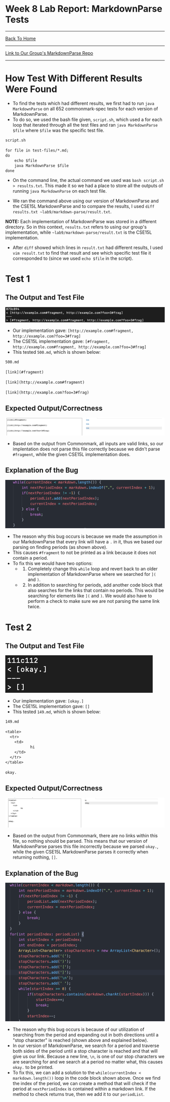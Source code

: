 # Week 8 Lab Report: MarkdownParse Tests
---
[Back To Home](https://ryan-truong.github.io/cse15l-lab-reports/)

---

[Link to Our Group's MarkdownParse Repo](https://github.com/ryan-truong/markdown-parse-new)

---

# How Test With Different Results Were Found
* To find the tests which had different results, we first had to run `java MarkdownParse` on all 652 commonmark-spec tests for each version of MarkdownParse. 
* To do so, we used the bash file given, `script.sh`, which used a for each loop that iterated through all the test files and ran `java MarkdownParse $file` where `$file` was the specific test file. 

```
script.sh

for file in test-files/*.md;
do
    echo $file
    java MarkdownParse $file
done
```

* On the command line, the actual command we used was `bash script.sh > results.txt`. This made it so we had a place to store all the outputs of running `java MarkdownParse` on each test file.

* We ran the command above using our version of MarkdownParse and the CSE15L MarkdownParse and to compare the results, I used `diff results.txt ~lab9/markdown-parse/result.txt`.

**NOTE:** Each implementation of MarkdownParse was stored in a different directory. So in this context, `results.txt` refers to using our group's implementation, while `~lab9/markdown-parse/result.txt` is the CSE15L implementation.

* After `diff` showed which lines in `result.txt` had different results, I used `vim result.txt` to find that result and see which specific test file it corresponded to (since we used `echo $file` in the script).

# Test 1

## The Output and Test File
![output](./labreport5_pictures/test1_output.png)

* Our implementation gave: `[http://example.com#fragment, http://example.com?foo=3#frag]`
* The CSE15L implementation gave: `[#fragment, http://example.com#fragment, http://example.com?foo=3#frag]`
* This tested `500.md`, which is shown below:

```
500.md

[link](#fragment)

[link](http://example.com#fragment)

[link](http://example.com?foo=3#frag)

```

## Expected Output/Correctness
![expected](./labreport5_pictures/test1_cm.png)

* Based on the output from Commonmark, all inputs are valid links, so our implentation does not parse this file correctly because we didn't parse `#fragment`, while the given CSE15L implementation does.

## Explanation of the Bug
![codeblock](./labreport5_pictures/test1_code.png)
* The reason why this bug occurs is because we made the assumption in our MarkdownParse that every link will have a `.` in it, thus we based our parsing on finding periods (as shown above).
* This causes `#fragment` to not be printed as a link because it does not contain a period. 
* To fix this we would have two options:
    * 1) Completely change this `while` loop and revert back to an older implementation of MarkdownParse where we searched for `](`
    and `)`.
    * 2) In addition to searching for periods, add another code block that also searches for the links that contain no periods. This would be searching for elements like `](` and `)`. We would also have to perform a check to make sure we are not parsing the same link twice.

# Test 2

## The Output and Test File
![output](./labreport5_pictures/test2_output.png)

* Our implementation gave: `[okay.]`
* The CSE15L implementation gave: `[]`
* This tested `149.md`, which is shown below:

```
149.md

<table>
  <tr>
    <td>
           hi
    </td>
  </tr>
</table>

okay.
```
## Expected Output/Correctness
![expected](./labreport5_pictures/test2_cm.png)

* Based on the output from Commonmark, there are no links within this file, so nothing should be parsed. This means that our version of MarkdownParse parses this file incorrectly because we parsed `okay.`, while the given CSE15L MarkdownParse parses it correctly when returning nothing, `[]`.


## Explanation of the Bug

![code](./labreport5_pictures/test2_code.png)

* The reason why this bug occurs is because of our utilization of searching from the period and expanding out in both directions until a "stop character" is reached (shown above and explained below).
* In our version of MarkdownParse, we search for a period and traverse both sides of the period until a stop character is reached and that will give us our link. Because a new line, `\n`, is one of our stop characters we are searching for and we search at a period no matter what, this causes `okay.` to be printed.
* To fix this, we can add a solution to the `while(currentIndex < markdown.length())` loop in the code block shown above. Once we find the index of the period, we can create a method that will check if the period at `nextPeriodIndex` is contained within a markdown link. If the method to check returns true, then we add it to our `periodList`.

